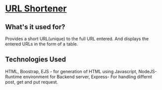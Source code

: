 # [URL Shortener](https://url-shortner-4.herokuapp.com/)

## What's it used for?
Provides a short URL(unique) to the full URL entered. And displays the entered URLs in the form of a table.

## Technologies Used
HTML, Boostrap, EJS - for generation of HTML using Javascript, NodeJS- Runtime environment for Backend server, Express- For handling differnt post, get and put request.

